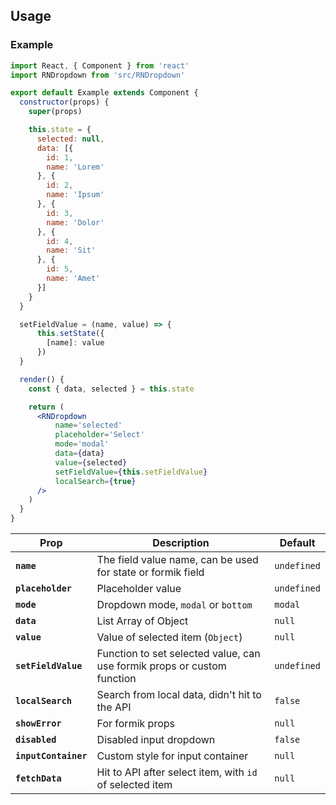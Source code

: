 ## Usage
### Example
```jsx harmony
import React, { Component } from 'react'
import RNDropdown from 'src/RNDropdown'

export default Example extends Component {
  constructor(props) {
    super(props)

    this.state = {
      selected: null,
      data: [{
        id: 1,
        name: 'Lorem'
      }, {
        id: 2,
        name: 'Ipsum'
      }, {
        id: 3,
        name: 'Dolor'
      }, {
        id: 4,
        name: 'Sit'
      }, {
        id: 5,
        name: 'Amet'
      }]
    }
  }

  setFieldValue = (name, value) => {
      this.setState({
        [name]: value
      })
  }

  render() {
    const { data, selected } = this.state

    return (
      <RNDropdown
          name='selected'
          placeholder='Select'
          mode='modal'
          data={data}
          value={selected}
          setFieldValue={this.setFieldValue}
          localSearch={true}
      />
    )
  }
}
```

| Prop                                 | Description                                                                  | Default                |
| ------------------------------------ | ---------------------------------------------------------------------------- | ---------------------- |
| **`name`**                           | The field value name, can be used for state or formik field                  | `undefined`            |
| **`placeholder`**                    | Placeholder value                                                            | `undefined`            |
| **`mode`**                           | Dropdown mode, `modal` or `bottom`                                           | `modal`                |
| **`data`**                           | List Array of Object                                                         | `null`                 |
| **`value`**                          | Value of selected item (`Object`)                                            | `null`                 |
| **`setFieldValue`**                  | Function to set selected value, can use formik props or custom function      | `undefined`            |
| **`localSearch`**                    | Search from local data, didn't hit to the API                                | `false`                |
| **`showError`**                      | For formik props                                                             | `null`                 |
| **`disabled`**                       | Disabled input dropdown                                                      | `false`                |
| **`inputContainer`**                 | Custom style for input container                                             | `null`                 |
| **`fetchData`**                      | Hit to API after select item, with `id` of selected item                     | `null`                 |